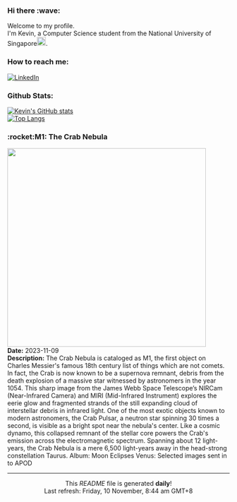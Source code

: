 <h3>Hi there :wave:</h3>

Welcome to my profile.   
I'm Kevin, a Computer Science student from the National University of Singapore<img src="https://img.icons8.com/color/96/000000/singapore-circular.png" width="20px"/>.</p>

<h3>How to reach me: </h3>
<a href="https://www.linkedin.com/in/kevin-foong/"><img alt="LinkedIn" src="https://img.shields.io/badge/linkedin-%230077B5.svg?&style=for-the-badge&logo=linkedin&logoColor=white" /></a> 

<h3>Github Stats: </h3> 

[![Kevin's GitHub stats](https://github-readme-stats.vercel.app/api?username=kevin9foong&theme=tokyonight)](https://github.com/anuraghazra/github-readme-stats) <br/>
[![Top Langs](https://github-readme-stats.vercel.app/api/top-langs/?username=kevin9foong&layout=compact&theme=tokyonight)](https://github.com/anuraghazra/github-readme-stats)

<h3>:rocket:M1: The Crab Nebula</h3> 
<img width="450" src="https:&#x2F;&#x2F;apod.nasa.gov&#x2F;apod&#x2F;image&#x2F;2311&#x2F;M1_webb1024.png" /><br/>
<b>Date:</b> 2023-11-09<br/>
<b>Description:</b> The Crab Nebula is cataloged as M1, the first object on Charles Messier&#39;s famous 18th century list of things which are not comets. In fact, the Crab is now known to be a supernova remnant, debris from the death explosion of a massive star witnessed by astronomers in the year 1054. This sharp image from the James Webb Space Telescope’s NIRCam (Near-Infrared Camera) and MIRI (Mid-Infrared Instrument) explores the eerie glow and fragmented strands of the still expanding cloud of interstellar debris in infrared light. One of the most exotic objects known to modern astronomers, the Crab Pulsar, a neutron star spinning 30 times a second, is visible as a bright spot near the nebula&#39;s center. Like a cosmic dynamo, this collapsed remnant of the stellar core powers the Crab&#39;s emission across the electromagnetic spectrum. Spanning about 12 light-years, the Crab Nebula is a mere 6,500 light-years away in the head-strong constellation Taurus.   Album: Moon Eclipses Venus: Selected images sent in to APOD<br/>

------------
<p align="center">This <i>README</i> file is generated <b>daily</b>!</br>
Last refresh: Friday, 10 November, 8:44 am GMT+8<br />